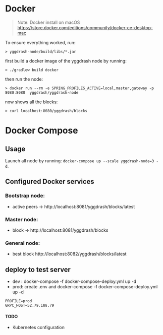 # Docker

> Note: Docker install on macOS
> https://store.docker.com/editions/community/docker-ce-desktop-mac

To ensure everything worked, run:

```shell
> yggdrash-node/build/libs/*.jar
```

first build a docker image of the yggdrash node by running:

```shell
> ./gradlew build docker
```

then run the node:

```shell
> docker run --rm -e SPRING_PROFILES_ACTIVE=local,master,gateway -p 8080:8080  yggdrash/yggdrash-node
```

now shows all the blocks:

```shell
> curl localhost:8080/yggdrash/blocks
```

# Docker Compose

## Usage

Launch all node by running: `docker-compose up --scale yggdrash-node=3 -d`.

## Configured Docker services

### Bootstrap node:
- active peers -> http://localhost:8081/yggdrash/blocks/latest

### Master node:
- block -> http://localhost:8081/yggdrash/blocks

### General node:
- best block http://localhost:8082/yggdrash/blocks/latest

## deploy to test server
- dev : docker-compose -f docker-compose-deploy.yml up -d
- prod: create .env and docker-compose -f docker-compose-deploy.yml up -d
```shell
PROFILE=prod
GRPC_HOST=52.79.188.79
```

#### TODO
 - Kubernetes configuration
